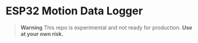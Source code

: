 # ESP32 Motion Data Logger

> **Warning**
> This repo is experimental and not ready for production. **Use at your own risk.**

